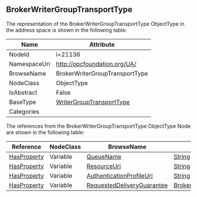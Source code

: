 <!-- objecttype -->
## BrokerWriterGroupTransportType
  
<!-- end of text -->
The representation of the BrokerWriterGroupTransportType ObjectType in the address space is shown in the following table:  

|Name|Attribute|
|---|---|
|NodeId|i=21136|
|NamespaceUri|http://opcfoundation.org/UA/|
|BrowseName|BrokerWriterGroupTransportType|
|NodeClass|ObjectType|
|IsAbstract|False|
|BaseType|[WriterGroupTransportType](../../ObjectTypes/WriterGroupTransportType/readme.md)|
|Categories||

The references from the BrokerWriterGroupTransportType ObjectType Node are shown in the following table:  

|Reference|NodeClass|BrowseName|DataType|TypeDefinition|ModellingRule|
|---|---|---|---|---|---|
|[HasProperty](../../ReferenceTypes/HasProperty/readme.md)|Variable|[QueueName](#QueueName)|[String](../../DataTypes/String/readme.md)|[PropertyType](../../VariableTypes/PropertyType/readme.md)|[Mandatory](../../Objects/Mandatory/readme.md)|
|[HasProperty](../../ReferenceTypes/HasProperty/readme.md)|Variable|[ResourceUri](#ResourceUri)|[String](../../DataTypes/String/readme.md)|[PropertyType](../../VariableTypes/PropertyType/readme.md)|[Mandatory](../../Objects/Mandatory/readme.md)|
|[HasProperty](../../ReferenceTypes/HasProperty/readme.md)|Variable|[AuthenticationProfileUri](#AuthenticationProfileUri)|[String](../../DataTypes/String/readme.md)|[PropertyType](../../VariableTypes/PropertyType/readme.md)|[Mandatory](../../Objects/Mandatory/readme.md)|
|[HasProperty](../../ReferenceTypes/HasProperty/readme.md)|Variable|[RequestedDeliveryGuarantee](#RequestedDeliveryGuarantee)|[BrokerTransportQualityOfService](../../DataTypes/BrokerTransportQualityOfService/readme.md)|[PropertyType](../../VariableTypes/PropertyType/readme.md)|[Mandatory](../../Objects/Mandatory/readme.md)|


